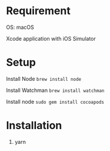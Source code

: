 # Requirement
OS: macOS

Xcode application with iOS Simulator

# Setup

Install Node
`brew install node`

Install Watchman
`brew install watchman`

Install node
`sudo gem install cocoapods`

# Installation

1. yarn